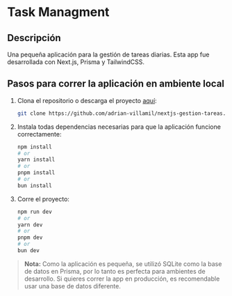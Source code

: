 # Task Managment

## Descripción

Una pequeña aplicación para la gestión de tareas diarias. Esta app fue desarrollada con Next.js, Prisma y TailwindCSS.

## Pasos para correr la aplicación en ambiente local

1. Clona el repositorio o descarga el proyecto [aquí](https://github.com/adrian-villamil/nextjs-gestion-tareas):
    ```bash
    git clone https://github.com/adrian-villamil/nextjs-gestion-tareas.git
    ```

2. Instala todas dependencias necesarias para que la aplicación funcione correctamente:
    ```bash
    npm install
    # or
    yarn install
    # or
    pnpm install
    # or
    bun install
    ```

3. Corre el proyecto:
    ```bash
    npm run dev
    # or
    yarn dev
    # or
    pnpm dev
    # or
    bun dev
    ```

>**Nota:** Como la aplicación es pequeña, se utilizó SQLite como la base de datos en Prisma, por lo tanto es perfecta para ambientes de desarrollo. Si quieres correr la app en producción, es recomendable usar una base de datos diferente.